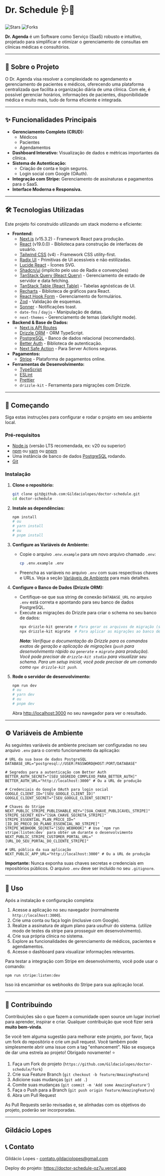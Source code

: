 # Dr. Schedule 🩺📅

![Stars](https://img.shields.io/github/stars/Gildaciolopes/doctor-schedule?style=social) ![Forks](https://img.shields.io/github/forks/Gildaciolopes/doctor-schedule?style=social)

**Dr. Agenda** é um Software como Serviço (SaaS) robusto e intuitivo, projetado para simplificar e otimizar o gerenciamento de consultas em clínicas médicas e consultórios.

---

## 🌟 Sobre o Projeto

O Dr. Agenda visa resolver a complexidade no agendamento e gerenciamento de pacientes e médicos, oferecendo uma plataforma centralizada que facilita a organização diária de uma clínica. Com ele, é possível gerenciar horários, informações de pacientes, disponibilidade médica e muito mais, tudo de forma eficiente e integrada.

---

## ✨ Funcionalidades Principais

- **Gerenciamento Completo (CRUD):**
  - Médicos
  - Pacientes
  - Agendamentos
- **Dashboard Interativo:** Visualização de dados e métricas importantes da clínica.
- **Sistema de Autenticação:**
  - Criação de conta e login seguros.
  - Login social com Google (OAuth).
- **Integração com Stripe:** Gerenciamento de assinaturas e pagamentos para o SaaS.
- **Interface Moderna e Responsiva.**

---

## 🛠️ Tecnologias Utilizadas

Este projeto foi construído utilizando um stack moderno e eficiente:

- **Frontend:**
  - [Next.js](https://nextjs.org/) (v15.3.2) - Framework React para produção.
  - [React](https://react.dev/) (v19.0.0) - Biblioteca para construção de interfaces de usuário.
  - [Tailwind CSS](https://tailwindcss.com/) (v4) - Framework CSS utility-first.
  - [Radix UI](https://www.radix-ui.com/) - Primitivas de UI acessíveis e não estilizadas.
  - [Lucide React](https://lucide.dev/) - Ícones SVG.
  - [Shadcn/ui](https://ui.shadcn.com/) (implícito pelo uso de Radix e convenções)
  - [TanStack Query (React Query)](https://tanstack.com/query/latest) - Gerenciamento de estado de servidor e data fetching.
  - [TanStack Table (React Table)](https://tanstack.com/table/latest) - Tabelas agnósticas de UI.
  - [Recharts](https://recharts.org/) - Biblioteca de gráficos para React.
  - [React Hook Form](https://react-hook-form.com/) - Gerenciamento de formulários.
  - [Zod](https://zod.dev/) - Validação de esquemas.
  - [Sonner](https://sonner.emilkowal.ski/) - Notificações toast.
  - `date-fns` / `dayjs` - Manipulação de datas.
  - `next-themes` - Gerenciamento de temas (dark/light mode).
- **Backend & Base de Dados:**
  - [Next.js API Routes](https://nextjs.org/docs/api-routes/introduction)
  - [Drizzle ORM](https://orm.drizzle.team/) - ORM TypeScript.
  - [PostgreSQL](https://www.postgresql.org/) - Banco de dados relacional (recomendado).
  - [Better Auth](https://github.com/LukyVj/better-auth) - Biblioteca de autenticação.
  - [Next Safe Action](https://next-safe-action.dev/) - Para Server Actions seguras.
- **Pagamentos:**
  - [Stripe](https://stripe.com/) - Plataforma de pagamentos online.
- **Ferramentas de Desenvolvimento:**
  - [TypeScript](https://www.typescriptlang.org/)
  - [ESLint](https://eslint.org/)
  - [Prettier](https://prettier.io/)
  - `drizzle-kit` - Ferramenta para migrações com Drizzle.

---

## 🚀 Começando

Siga estas instruções para configurar e rodar o projeto em seu ambiente local.

### Pré-requisitos

- [Node.js](https://nodejs.org/) (versão LTS recomendada, ex: v20 ou superior)
- [npm](https://www.npmjs.com/) ou [yarn](https://yarnpkg.com/) ou [pnpm](https://pnpm.io/)
- Uma instância de banco de dados [PostgreSQL](https://www.postgresql.org/download/) rodando.
- [Git](https://git-scm.com/)

### Instalação

1.  **Clone o repositório:**

    ```bash
    git clone git@github.com:Gildaciolopes/doctor-schedule.git
    cd doctor-schedule
    ```

2.  **Instale as dependências:**

    ```bash
    npm install
    # ou
    # yarn install
    # ou
    # pnpm install
    ```

3.  **Configure as Variáveis de Ambiente:**

    - Copie o arquivo `.env.example` para um novo arquivo chamado `.env`:
      ```bash
      cp .env.example .env
      ```
    - Preencha as variáveis no arquivo `.env` com suas respectivas chaves e URLs. Veja a seção [Variáveis de Ambiente](#variáveis-de-ambiente) para mais detalhes.

4.  **Configure o Banco de Dados (Drizzle ORM):**

    - Certifique-se que sua string de conexão `DATABASE_URL` no arquivo `.env` está correta e apontando para seu banco de dados PostgreSQL.
    - Execute as migrações do Drizzle para criar o schema no seu banco de dados:
      ```bash
      npx drizzle-kit generate # Para gerar os arquivos de migração (se necessário ao modificar o schema)
      npx drizzle-kit migrate  # Para aplicar as migrações ao banco de dados
      ```
      _**Nota:** Verifique a documentação do Drizzle para os comandos exatos de geração e aplicação de migrações (`push` para desenvolvimento rápido ou `generate` + `migrate` para produção). Você pode precisar de `drizzle-kit studio` para visualizar seu schema._
      _Para um setup inicial, você pode precisar de um comando como `npx drizzle-kit push`._

5.  **Rode o servidor de desenvolvimento:**
    ```bash
    npm run dev
    # ou
    # yarn dev
    # ou
    # pnpm dev
    ```
    Abra [http://localhost:3000](http://localhost:3000) no seu navegador para ver o resultado.

---

## ⚙️ Variáveis de Ambiente

As seguintes variáveis de ambiente precisam ser configuradas no seu arquivo `.env` para o correto funcionamento da aplicação:

```env
# URL da sua base de dados PostgreSQL
DATABASE_URL="postgresql://USER:PASSWORD@HOST:PORT/DATABASE"

# Segredos para a autenticação com Better Auth
BETTER_AUTH_SECRET="[SEU_SEGREDO_COMPLEXO_PARA_BETTER_AUTH]"
BETTER_AUTH_URL="http://localhost:3000" # Ou a URL de produção

# Credenciais do Google OAuth para login social
GOOGLE_CLIENT_ID="[SEU_GOOGLE_CLIENT_ID]"
GOOGLE_CLIENT_SECRET="[SEU_GOOGLE_CLIENT_SECRET]"

# Chaves do Stripe
NEXT_PUBLIC_STRIPE_PUBLISHABLE_KEY="[SUA_CHAVE_PUBLICAVEL_STRIPE]"
STRIPE_SECRET_KEY="[SUA_CHAVE_SECRETA_STRIPE]"
STRIPE_ESSENTIAL_PLAN_PRICE_ID="[ID_DO_PRECO_DO_PLANO_ESSENCIAL_NO_STRIPE]"
STRIPE_WEBHOOK_SECRET="[SEU_WEBHOOK]" # Use `npm run stripe:listen:dev` para obter um durante o desenvolvimento
NEXT_PUBLIC_STRIPE_CUSTOMER_PORTAL_URL="[URL_DO_SEU_PORTAL_DO_CLIENTE_STRIPE]"

# URL pública da sua aplicação
NEXT_PUBLIC_APP_URL="http://localhost:3000" # Ou a URL de produção
```

**Importante:** Nunca exponha suas chaves secretas e credenciais em repositórios públicos. O arquivo `.env` deve ser incluído no seu `.gitignore`.

---

## 📖 Uso

Após a instalação e configuração completa:

1.  Acesse a aplicação no seu navegador (normalmente `http://localhost:3000`).
2.  Crie uma conta ou faça login (inclusive com Google).
3.  Realize a assinatura de algum plano para usufruir do sistema. (utilize modo de testes da stripe para prosseguir em desenvolvimento).
4.  Crie sua própria clínica no sistema.
5.  Explore as funcionalidades de gerenciamento de médicos, pacientes e agendamentos.
6.  Acesse o dashboard para visualizar informações relevantes.

Para testar a integração com Stripe em desenvolvimento, você pode usar o comando:

```bash
npm run stripe:listen:dev
```

Isso irá encaminhar os webhooks do Stripe para sua aplicação local.

---

## 🤝 Contribuindo

Contribuições são o que fazem a comunidade open source um lugar incrível para aprender, inspirar e criar. Qualquer contribuição que você fizer será **muito bem-vinda**.

Se você tem alguma sugestão para melhorar este projeto, por favor, faça um fork do repositório e crie um pull request. Você também pode simplesmente abrir uma issue com a tag "enhancement".
Não se esqueça de dar uma estrela ao projeto! Obrigado novamente! ⭐

1.  Faça um Fork do projeto (`https://github.com/Gildaciolopes/doctor-schedule/fork`)
2.  Crie sua Feature Branch (`git checkout -b feature/AmazingFeature`)
3.  Adicione suas mudanças (`git add .`)
4.  Comite suas mudanças (`git commit -m 'Add some AmazingFeature'`)
5.  Faça o Push para a Branch (`git push origin feature/AmazingFeature`)
6.  Abra um Pull Request

As Pull Requests serão revisadas e, se alinhadas com os objetivos do projeto, poderão ser incorporadas.

---

## Gildácio Lopes

## 📞 Contato

Gildácio Lopes - contato.gildaciolopes@gmail.com

Deploy do projeto: https://doctor-schedule-oz7u.vercel.app
